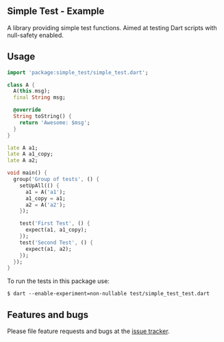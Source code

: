 
## Simple Test - Example

A library providing simple test functions. Aimed at testing Dart scripts with null-safety enabled.

## Usage

```Dart
import 'package:simple_test/simple_test.dart';

class A {
  A(this.msg);
  final String msg;

  @override
  String toString() {
    return 'Awesome: $msg';
  }
}

late A a1;
late A a1_copy;
late A a2;

void main() {
  group('Group of tests', () {
    setUpAll(() {
      a1 = A('a1');
      a1_copy = a1;
      a2 = A('a2');
    });

    test('First Test', () {
      expect(a1, a1_copy);
    });
    test('Second Test', () {
      expect(a1, a2);
    });
  });
}
```

To run the tests in this package use:
```Console
$ dart --enable-experiment=non-nullable test/simple_test_test.dart
```

## Features and bugs

Please file feature requests and bugs at the [issue tracker][tracker].

[tracker]: https://github.com/simphotonics/simple_test